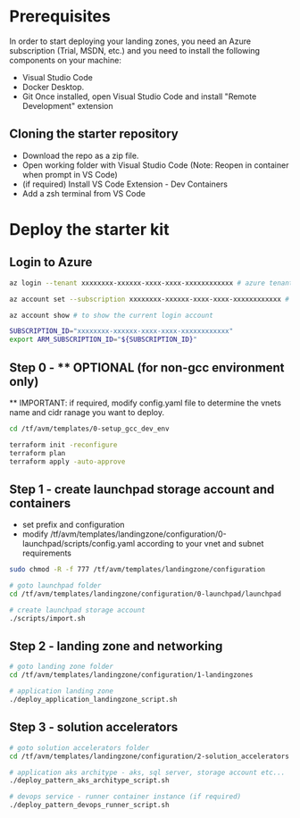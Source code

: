 # Prerequisites

In order to start deploying your landing zones, you need an Azure subscription (Trial, MSDN, etc.) and you need to install the following components on your machine:
- Visual Studio Code
- Docker Desktop.
- Git
Once installed, open Visual Studio Code and install "Remote Development" extension

## Cloning the starter repository

- Download the repo as a zip file.
- Open working folder with Visual Studio Code (Note: Reopen in container when prompt in VS Code)
- (if required) Install VS Code Extension - Dev Containers
- Add a zsh terminal from VS Code

# Deploy the starter kit
## Login to Azure

```bash
az login --tenant xxxxxxxx-xxxxxx-xxxx-xxxx-xxxxxxxxxxxx # azure tenant id

az account set --subscription xxxxxxxx-xxxxxx-xxxx-xxxx-xxxxxxxxxxxx # subscription id

az account show # to show the current login account

SUBSCRIPTION_ID="xxxxxxxx-xxxxxx-xxxx-xxxx-xxxxxxxxxxxx"
export ARM_SUBSCRIPTION_ID="${SUBSCRIPTION_ID}"
```


## Step 0 - ** OPTIONAL (for non-gcc environment only)
** IMPORTANT: if required, modify config.yaml file to determine the vnets name and cidr ranage you want to deploy. 

```bash
cd /tf/avm/templates/0-setup_gcc_dev_env

terraform init -reconfigure
terraform plan
terraform apply -auto-approve
```

## Step 1 - create launchpad storage account and containers

- set prefix and configuration
- modify /tf/avm/templates/landingzone/configuration/0-launchpad/scripts/config.yaml according to your vnet and subnet requirements


```bash
sudo chmod -R -f 777 /tf/avm/templates/landingzone/configuration

# goto launchpad folder
cd /tf/avm/templates/landingzone/configuration/0-launchpad/launchpad

# create launchpad storage account
./scripts/import.sh 
```

## Step 2 - landing zone and networking

```bash
# goto landing zone folder
cd /tf/avm/templates/landingzone/configuration/1-landingzones

# application landing zone
./deploy_application_landingzone_script.sh
```

## Step 3 - solution accelerators

```bash
# goto solution accelerators folder
cd /tf/avm/templates/landingzone/configuration/2-solution_accelerators

# application aks architype - aks, sql server, storage account etc...
./deploy_pattern_aks_architype_script.sh

# devops service - runner container instance (if required)
./deploy_pattern_devops_runner_script.sh
```

